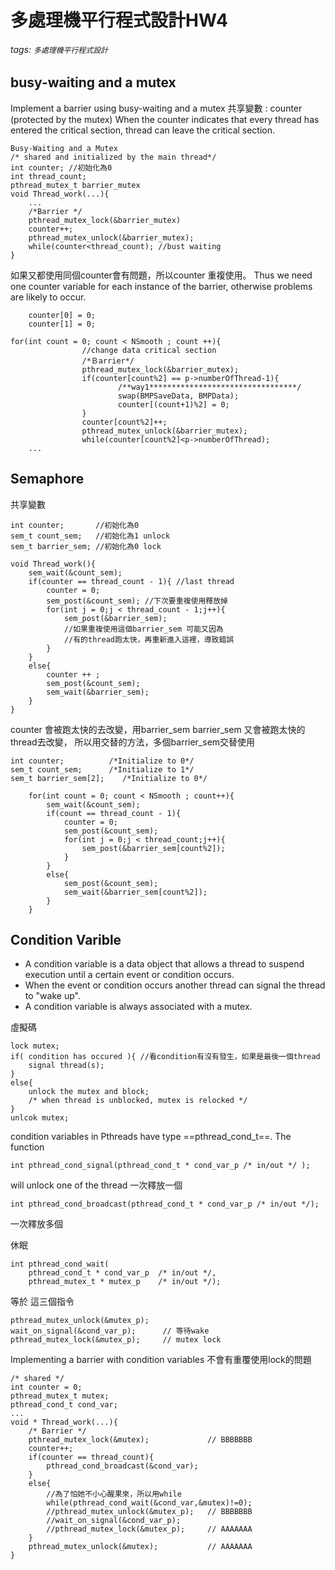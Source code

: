 # 多處理機平行程式設計HW4
###### tags: `多處理機平行程式設計`
## busy-waiting and a mutex
Implement a barrier using busy-waiting and a mutex
共享變數 : counter (protected by the mutex)
When the counter indicates that every thread has entered the critical section, thread can leave the critical section.
```c=
Busy-Waiting and a Mutex
/* shared and initialized by the main thread*/
int counter; //初始化為0
int thread_count;
pthread_mutex_t barrier_mutex
void Thread_work(...){
    ...
    /*Barrier */
    pthread_mutex_lock(&barrier_mutex)
    counter++;
    pthread_mutex_unlock(&barrier_mutex);
    while(counter<thread_count); //bust waiting
}
```
如果又都使用同個counter會有問題，所以counter 重複使用。
Thus we need one counter variable for each instance of the barrier, otherwise problems are likely to occur.
```c=
    counter[0] = 0;
    counter[1] = 0;
```
```c=
for(int count = 0; count < NSmooth ; count ++){
                //change data critical section
                /*Ｂarrier*/
                pthread_mutex_lock(&barrier_mutex);
                if(counter[count%2] == p->numberOfThread-1){
                        /**way1*********************************/ 
                        swap(BMPSaveData, BMPData);
                        counter[(count+1)%2] = 0;
                }
                counter[count%2]++;
                pthread_mutex_unlock(&barrier_mutex);
                while(counter[count%2]<p->numberOfThread);
    ...
```
## Semaphore
共享變數
```c=
int counter;       //初始化為0
sem_t count_sem;   //初始化為1 unlock
sem_t barrier_sem; //初始化為0 lock
```
```c=
void Thread_work(){
    sem_wait(&count_sem);
    if(counter == thread_count - 1){ //last thread
        counter = 0;
        sem_post(&count_sem); //下次要重複使用釋放掉
        for(int j = 0;j < thread_count - 1;j++){
            sem_post(&barrier_sem); 
            //如果重複使用這個barrier_sem 可能又因為
            //有的thread跑太快，再重新進入這裡，導致錯誤
        }
    }
    else{
        counter ++ ;
        sem_post(&count_sem);
        sem_wait(&barrier_sem);
    }
}
```
counter 會被跑太快的去改變，用barrier_sem
barrier_sem 又會被跑太快的thread去改變，
所以用交替的方法，多個barrier_sem交替使用
```c=
int counter;          /*Initialize to 0*/
sem_t count_sem;      /*Initialize to 1*/
sem_t barrier_sem[2];    /*Initialize to 0*/
```
```c=
    for(int count = 0; count < NSmooth ; count++){
        sem_wait(&count_sem);
        if(count == thread_count - 1){
            counter = 0;
            sem_post(&count_sem);
            for(int j = 0;j < thread_count;j++){
                sem_post(&barrier_sem[count%2]);
            }
        }
        else{
            sem_post(&count_sem);
            sem_wait(&barrier_sem[count%2]);
        }
    }
```
## Condition Varible
* A condition variable is a data object that allows a thread to suspend execution until a certain event or condition occurs.
* When the event or condition occurs another thread can signal the thread to "wake up".
* A condition variable is always associated with a mutex.

虛擬碼
```c=
lock mutex;
if( condition has occured ){ //看condition有沒有發生，如果是最後一個thread
    signal thread(s);
}
else{
    unlock the mutex and block;
    /* when thread is unblocked, mutex is relocked */
}
unlcok mutex;
```

condition variables in Pthreads have type ==pthread_cond_t==. The function 
```c=
int pthread_cond_signal(pthread_cond_t * cond_var_p /* in/out */ );
```
will unlock one of the thread 一次釋放一個

```c=
int pthread_cond_broadcast(pthread_cond_t * cond_var_p /* in/out */);
```
一次釋放多個

休眠
```c=
int pthread_cond_wait(
    pthread_cond_t * cond_var_p  /* in/out */,
    pthread_mutex_t * mutex_p    /* in/out */);
```
等於 這三個指令
```c=
pthread_mutex_unlock(&mutex_p);
wait_on_signal(&cond_var_p);      // 等待wake
pthread_mutex_lock(&mutex_p);     // mutex lock
```
Implementing a barrier with condition variables
不會有重覆使用lock的問題
```c=
/* shared */
int counter = 0;
pthread_mutex_t mutex;
pthread_cond_t cond_var;
...
void * Thread_work(...){
    /* Barrier */
    pthread_mutex_lock(&mutex);             // BBBBBBB
    counter++;
    if(counter == thread_count){
        pthread_cond_broadcast(&cond_var);
    }
    else{
        //為了怕她不小心醒果來，所以用while
        while(pthread_cond_wait(&cond_var,&mutex)!=0); 
        //pthread_mutex_unlock(&mutex_p);   // BBBBBBB
        //wait_on_signal(&cond_var_p);      
        //pthread_mutex_lock(&mutex_p);     // AAAAAAA
    }
    pthread_mutex_unlock(&mutex);           // AAAAAAA
} 
```